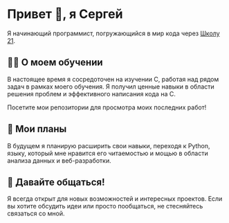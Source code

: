 # Привет 👋, я Сергей
Я начинающий программист, погружающийся в мир кода через [Школу 21](https://21-school.ru). 

## 👨‍💻 О моем обучении
В настоящее время я сосредоточен на изучении C, работая над рядом задач в рамках моего обучения. Я получил ценные навыки в области решения проблем и эффективного написания кода на С.

Посетите мои репозитории для просмотра моих последних работ!

## 🌱 Мои планы
В будущем я планирую расширить свои навыки, переходя к Python, языку, который мне нравится его читаемостью и мощью в области анализа данных и веб-разработки.

## 💬 Давайте общаться!
Я всегда открыт для новых возможностей и интересных проектов. Если вы хотите обсудить идеи или просто пообщаться, не стесняйтесь связаться со мной.
